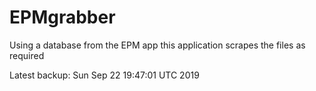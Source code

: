 # EPMgrabber
Using a database from the EPM app this application scrapes the files as required


Latest backup: Sun Sep 22 19:47:01 UTC 2019
